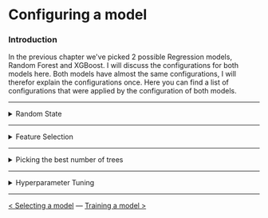# Configuring a model

### Introduction

In the previous chapter we've picked 2 possible Regression models, Random Forest and XGBoost. I will discuss the configurations for both models here. Both models have almost the same configurations, I will therefor explain the configurations once. Here you can find a list of configurations that were applied by the configuration of both models. 

---

<details> <summary>Random State</summary>
Picking a `random state` is essential for the configurations of your models. Without a `random_state`, the model will always apply a random, new variation of decision trees. To get accurate predictions and results it is important to always have the same decision trees. 

We decided to use `random_state=0` for all our MET prediction models. This way all models would have consistency in the configurations and results could not get manipulated by trying out different random state values. The decision for `random_state=0` is found [here](https://scikit-learn.org/stable/glossary.html#term-random-state). 

</details>

---

<details> <summary>Feature Selection</summary>

After [preparing the MET prediction model dataframe](../Data%20Preprocessing/data_preparation.md) with different features I thought it would take a long time to try all possible variations. Therefor, I wanted to use Recursive Feature Selection [(RFE)](https://scikit-learn.org/stable/modules/generated/sklearn.feature_selection.RFE.html). 
RFE picks a combination with the best scoring features. The chosen features were used in the configuration of the Random Forest or XGBoost model. This automated approach would save us lots of time, since we needed to find features for 6 different activities and 2 different models.   

<details><summary>List of features for Feature Selection</summary>

![](../Images/predictive-analysis/list_of_features.PNG)

</details>

<details><summary>Feature Selection Function</summary>

![](../Images/predictive-analysis/feature_selection_function.PNG)
</details>

<details><summary>Example results of Feature Selection</summary>

![](../Images/predictive-analysis/feature_selection_results.PNG)
</details>

</details>

---

<details> <summary>Picking the best number of trees</summary>

The `n_estimators` parameter is an important configuration for all tree based models. Every number of tree results in a different outcome. I wanted to find the best number of trees, but doing this by hand was gonna take way too long. Therefor I decided to write a function that finds the optimal number of trees between a certain range. 
In our case we picked a range between 1-210. After analyzing the plots, the results were not getting higher with a larger number of trees around 200. 

<details><summary>Finding optimal number of trees function</summary>

The result from this function was used during the configuration of the models for the `n_estimators` parameter.

![](../Images/predictive-analysis/n_estimator_function.PNG)

</details>

<details><summary>Results of the optimal number of trees function</summary>

More on the visualisation of this plot can be found in the [visualizing the outcome of a model chapter](visualizing_the_outcome_of_a_model.md).

![](../Images/predictive-analysis/n_estimators_results_plot.PNG)

</details>

</details>

---

<details> <summary>Hyperparameter Tuning</summary>

Once the optimal amount of features and number of trees were selected it was time to improve the models even more. My colleague Adnan Akbas pointed me towards `Hyperparameter Tuning`.

## What is Hyperparameter Tuning?

Hyperparameter tuning is finding the best combination of parameters for your Machine Learning model. 

Since the Random Forest and XGBoost models have different configurations, I searched which parameters were usually tuned for each model. 

## Hypertuning the Random Forest model 

[Random Forest Hyperparameter Tuning Source](https://towardsdatascience.com/hyperparameter-tuning-the-random-forest-in-python-using-scikit-learn-28d2aa77dd74)

<details><summary>Here is a list of parameters and possible values that were tuned for the Random Forest model</summary>

These parameters were applied with all possible combinations on a new `RandomForestRegressor` model. 

![](../Images/predictive-analysis/hyperparametertuning_randomforest.PNG)

</details>

<details><summary>Applying the parameters on a new model</summary>

The parameters were applied on a new model with the following function. The function returns a new `RandomForestRegressor` model with the newly found parameters after hyperparameter tuning.

![The function](../Images/predictive-analysis/apply_randomforest_hyperparametertuning.PNG)

</details>

## Hypertuning the XGBoost model 

[XGBoost Hyperparameter Tuning Source](https://towardsdatascience.com/doing-xgboost-hyper-parameter-tuning-the-smart-way-part-1-of-2-f6d255a45dde)

<details><summary>Here is a list of parameters and possible values that were tuned for the XGBoost model</summary>

These parameters were applied with all possible combinations on a new `XGBRegressor` model. 

![](../Images/predictive-analysis/hyperparametertuning_xgboost.PNG)

</details>

#### GridSearch vs. RandomizedSearch

These parameters were applied on a `GridSearchCV` and `RandomizedSearchCV` model. I decided to try 2 different search methods to see which one performed better. 

<details><summary>GridSearch Function</summary>

![](../Images/predictive-analysis/xgboost_gridsearch_function.PNG)

</details>

<details><summary>RandomizedSearch Function</summary>

![](../Images/predictive-analysis/xgboost_randomizedsearch_function.PNG)

</details>

</details>

---

[<  Selecting a model](selecting_a_model.md) — [Training a model >](training_a_model.md) 